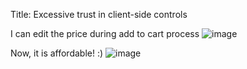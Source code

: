 Title: Excessive trust in client-side controls

I can edit the price during add to cart process
![image](https://github.com/user-attachments/assets/ef8615d6-5df2-4a4d-b6a2-4e7f52795708)

Now, it is affordable! :)
![image](https://github.com/user-attachments/assets/8dbf82ef-65a7-41ba-937a-4783c6245166)
